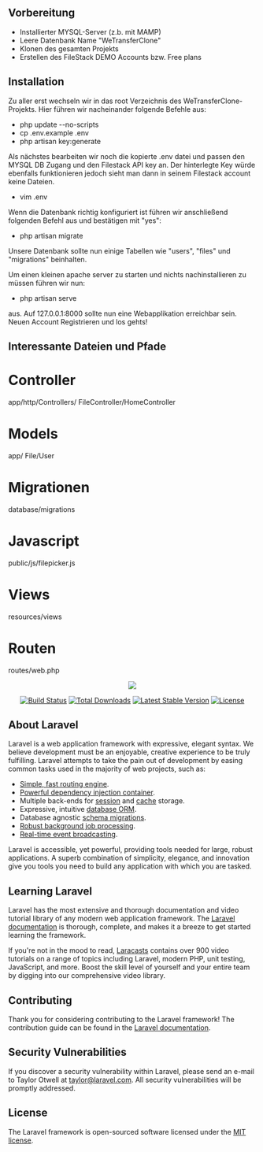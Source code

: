 ## Vorbereitung
- Installierter MYSQL-Server (z.b. mit MAMP)
- Leere Datenbank Name "WeTransferClone"
- Klonen des gesamten Projekts
- Erstellen des FileStack DEMO Accounts bzw. Free plans

## Installation
Zu aller erst wechseln wir in das root Verzeichnis des WeTransferClone-Projekts.
Hier führen wir nacheinander folgende Befehle aus:
- php update --no-scripts
- cp .env.example .env
- php artisan key:generate
  
Als nächstes bearbeiten wir noch die kopierte .env datei und passen den MYSQL DB Zugang und den Filestack API key an. 
Der hinterlegte Key würde ebenfalls funktionieren jedoch sieht man dann in seinem Filestack account keine Dateien.
- vim .env 

Wenn die Datenbank richtig konfiguriert ist führen wir anschließend folgenden Befehl aus und bestätigen mit "yes":
- php artisan migrate
  
Unsere Datenbank sollte nun einige Tabellen wie "users", "files" und "migrations" beinhalten.

Um einen kleinen apache server zu starten und nichts nachinstallieren zu müssen führen wir nun:
- php artisan serve

aus.
Auf 127.0.0.1:8000 sollte nun eine Webapplikation erreichbar sein. 
Neuen Account Registrieren und los gehts!

## Interessante Dateien und Pfade

# Controller
app/http/Controllers/   FileController/HomeController

# Models
app/    File/User

# Migrationen
database/migrations

# Javascript
public/js/filepicker.js

# Views
resources/views   

# Routen
routes/web.php


<p align="center"><img src="https://laravel.com/assets/img/components/logo-laravel.svg"></p>

<p align="center">
<a href="https://travis-ci.org/laravel/framework"><img src="https://travis-ci.org/laravel/framework.svg" alt="Build Status"></a>
<a href="https://packagist.org/packages/laravel/framework"><img src="https://poser.pugx.org/laravel/framework/d/total.svg" alt="Total Downloads"></a>
<a href="https://packagist.org/packages/laravel/framework"><img src="https://poser.pugx.org/laravel/framework/v/stable.svg" alt="Latest Stable Version"></a>
<a href="https://packagist.org/packages/laravel/framework"><img src="https://poser.pugx.org/laravel/framework/license.svg" alt="License"></a>
</p>

## About Laravel

Laravel is a web application framework with expressive, elegant syntax. We believe development must be an enjoyable, creative experience to be truly fulfilling. Laravel attempts to take the pain out of development by easing common tasks used in the majority of web projects, such as:

- [Simple, fast routing engine](https://laravel.com/docs/routing).
- [Powerful dependency injection container](https://laravel.com/docs/container).
- Multiple back-ends for [session](https://laravel.com/docs/session) and [cache](https://laravel.com/docs/cache) storage.
- Expressive, intuitive [database ORM](https://laravel.com/docs/eloquent).
- Database agnostic [schema migrations](https://laravel.com/docs/migrations).
- [Robust background job processing](https://laravel.com/docs/queues).
- [Real-time event broadcasting](https://laravel.com/docs/broadcasting).

Laravel is accessible, yet powerful, providing tools needed for large, robust applications. A superb combination of simplicity, elegance, and innovation give you tools you need to build any application with which you are tasked.

## Learning Laravel

Laravel has the most extensive and thorough documentation and video tutorial library of any modern web application framework. The [Laravel documentation](https://laravel.com/docs) is thorough, complete, and makes it a breeze to get started learning the framework.

If you're not in the mood to read, [Laracasts](https://laracasts.com) contains over 900 video tutorials on a range of topics including Laravel, modern PHP, unit testing, JavaScript, and more. Boost the skill level of yourself and your entire team by digging into our comprehensive video library.

## Contributing

Thank you for considering contributing to the Laravel framework! The contribution guide can be found in the [Laravel documentation](http://laravel.com/docs/contributions).

## Security Vulnerabilities

If you discover a security vulnerability within Laravel, please send an e-mail to Taylor Otwell at taylor@laravel.com. All security vulnerabilities will be promptly addressed.

## License

The Laravel framework is open-sourced software licensed under the [MIT license](http://opensource.org/licenses/MIT).

